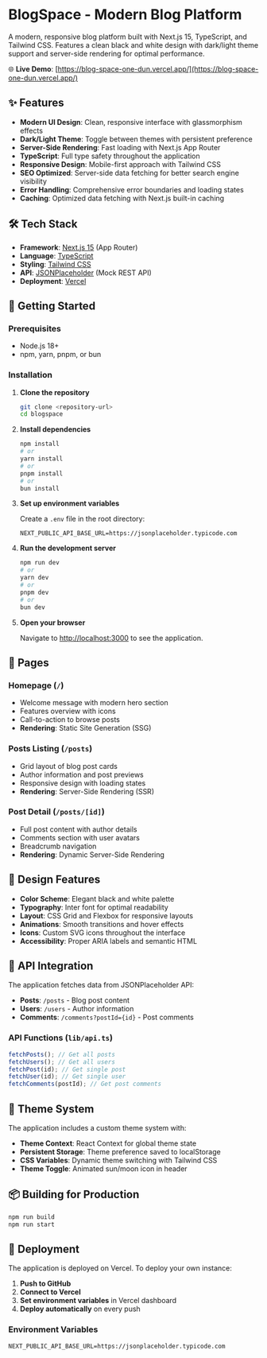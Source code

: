 # BlogSpace - Modern Blog Platform

A modern, responsive blog platform built with Next.js 15, TypeScript, and Tailwind CSS. Features a clean black and white design with dark/light theme support and server-side rendering for optimal performance.

🌐 **Live Demo**: [https://blog-space-one-dun.vercel.app/](https://blog-space-one-dun.vercel.app/)

## ✨ Features

- **Modern UI Design**: Clean, responsive interface with glassmorphism effects
- **Dark/Light Theme**: Toggle between themes with persistent preference
- **Server-Side Rendering**: Fast loading with Next.js App Router
- **TypeScript**: Full type safety throughout the application
- **Responsive Design**: Mobile-first approach with Tailwind CSS
- **SEO Optimized**: Server-side data fetching for better search engine visibility
- **Error Handling**: Comprehensive error boundaries and loading states
- **Caching**: Optimized data fetching with Next.js built-in caching

## 🛠️ Tech Stack

- **Framework**: [Next.js 15](https://nextjs.org/) (App Router)
- **Language**: [TypeScript](https://www.typescriptlang.org/)
- **Styling**: [Tailwind CSS](https://tailwindcss.com/)
- **API**: [JSONPlaceholder](https://jsonplaceholder.typicode.com/) (Mock REST API)
- **Deployment**: [Vercel](https://vercel.com/)

## 🚀 Getting Started

### Prerequisites

- Node.js 18+
- npm, yarn, pnpm, or bun

### Installation

1. **Clone the repository**

   ```bash
   git clone <repository-url>
   cd blogspace
   ```

2. **Install dependencies**

   ```bash
   npm install
   # or
   yarn install
   # or
   pnpm install
   # or
   bun install
   ```

3. **Set up environment variables**

   Create a `.env` file in the root directory:

   ```env
   NEXT_PUBLIC_API_BASE_URL=https://jsonplaceholder.typicode.com
   ```

4. **Run the development server**

   ```bash
   npm run dev
   # or
   yarn dev
   # or
   pnpm dev
   # or
   bun dev
   ```

5. **Open your browser**

   Navigate to [http://localhost:3000](http://localhost:3000) to see the application.

## 📱 Pages

### Homepage (`/`)

- Welcome message with modern hero section
- Features overview with icons
- Call-to-action to browse posts
- **Rendering**: Static Site Generation (SSG)

### Posts Listing (`/posts`)

- Grid layout of blog post cards
- Author information and post previews
- Responsive design with loading states
- **Rendering**: Server-Side Rendering (SSR)

### Post Detail (`/posts/[id]`)

- Full post content with author details
- Comments section with user avatars
- Breadcrumb navigation
- **Rendering**: Dynamic Server-Side Rendering

## 🎨 Design Features

- **Color Scheme**: Elegant black and white palette
- **Typography**: Inter font for optimal readability
- **Layout**: CSS Grid and Flexbox for responsive layouts
- **Animations**: Smooth transitions and hover effects
- **Icons**: Custom SVG icons throughout the interface
- **Accessibility**: Proper ARIA labels and semantic HTML

## 🔧 API Integration

The application fetches data from JSONPlaceholder API:

- **Posts**: `/posts` - Blog post content
- **Users**: `/users` - Author information
- **Comments**: `/comments?postId={id}` - Post comments

### API Functions (`lib/api.ts`)

```typescript
fetchPosts(); // Get all posts
fetchUsers(); // Get all users
fetchPost(id); // Get single post
fetchUser(id); // Get single user
fetchComments(postId); // Get post comments
```

## 🌙 Theme System

The application includes a custom theme system with:

- **Theme Context**: React Context for global theme state
- **Persistent Storage**: Theme preference saved to localStorage
- **CSS Variables**: Dynamic theme switching with Tailwind CSS
- **Theme Toggle**: Animated sun/moon icon in header

## 📦 Building for Production

```bash
npm run build
npm run start
```

## 🚀 Deployment

The application is deployed on Vercel. To deploy your own instance:

1. **Push to GitHub**
2. **Connect to Vercel**
3. **Set environment variables** in Vercel dashboard
4. **Deploy automatically** on every push

### Environment Variables

```env
NEXT_PUBLIC_API_BASE_URL=https://jsonplaceholder.typicode.com
```
